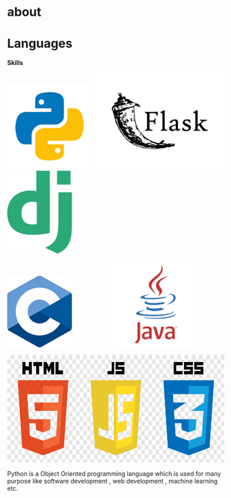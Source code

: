 # about


# Languages



**Skills**


<img src="./python.png" alt="python" width="200px">    <img src="./flask.jpg" alt="python" width="300px">  <img src="./django.png" alt="python" width="150px">


<img src="./c.png" alt="python" width="150px">    &nbsp;&nbsp;&nbsp;&nbsp;&nbsp;&nbsp;&nbsp;&nbsp;&nbsp;&nbsp;&nbsp;&nbsp;&nbsp;&nbsp;&nbsp;&nbsp;&nbsp;&nbsp;&nbsp;&nbsp;&nbsp;&nbsp;      <img src="./java.png" alt="python" width="200px">

<img src="./html.png" alt="python" height="250px"> 

Python is a Object Oriented programming language which is used for many purpose like software development , web development , machine learning etc.


